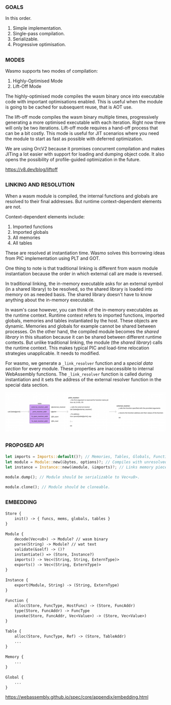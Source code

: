 ### GOALS

In this order.

1. Simple implementation.
2. Single-pass compilation.
3. Serializable.
4. Progressive optimisation.

##

### MODES

Wasmo supports two modes of compilation:
1. Highly-Optimised Mode
2. Lift-Off Mode

The highly-optimised mode compiles the wasm binary once into executable code with important optimisations enabled. This is useful when the module is going to be cached for subsequent reuse, that is AOT use.

The lift-off mode compiles the wasm binary multiple times, progressively generating a more optimised executable with each iteration. Right now there will only be two iterations. Lift-off mode requires a hand-off process that can be a bit costly. This mode is useful for JIT scenarios where you need the module to start as fast as possible with deferred optimization.

We are using OrcV2 because it promises concurrent compilation and makes JITing a lot easier with support for loading and dumping object code. It also opens the possibility of profile-guided optimization in the future.

https://v8.dev/blog/liftoff

##

### LINKING AND RESOLUTION

When a wasm module is compiled, the internal functions and globals are resolved to their final addresses. But runtime context-dependent elements are not.

Context-dependent elements include:
1. Imported functions
2. Imported globals
3. All memories
4. All tables

These are resolved at instantiation time. Wasmo solves this borrowing ideas from PIC implementation using PLT and GOT.

One thing to note is that traditional linking is different from wasm module instantiation because the order in which external call are made is reversed.

In traditional linking, the in-memory executable asks for an external symbol (in a shared library) to be resolved, so the shared library is loaded into memory on as needed basis.
The shared library doesn't have to know anything about the in-memory executable.

In wasm's case however, you can think of the in-memory executables as the runtime context. Runtime context refers to imported functions, imported globals, memories and tables instantiated by the host. These objects are dynamic. Memories and globals for example cannot be shared between processes. On the other hand, the compiled module becomes the _shared library_ in this situation because it can be shared between different runtime contexts. But unlike traditional linking, the module (the _shared library_) calls the runtime context. This makes typical PIC and load-time relocation strategies unapplicable. It needs to modified.

For wasmo, we generate a `_link_resolver` function and a _special data section_ for every module. These properties are inaccessible to internal WebAssembly functions.
The `_link_resolver` function is called during instantiation and it sets the address of the external resolver function in the special data section.

![diagram](media/resolution.png)

##

### PROPOSED API

```rs
let imports = Imports::default()?; // Memories, Tables, Globals, Functions
let module = Module::new(&bytes, options)?; // Compiles with unresolved symbols. Creates trampolines.
let instance = Instance::new(&module, &imports)?; // Links memory pieces. Makes imported functions where accessible.
```

```rs
module.dump(); // Module should be serializable to Vec<u8>.
```

```rs
module.clone(); // Module should be cloneable.
```

##

### EMBEDDING

```
Store {
    init() -> { funcs, mems, globals, tables }
}

Module {
    decode(Vec<u8>) -> Module? // wasm binary
    parse(String) -> Module? // wat text
    validate(&self) -> ()?
    instantiate() => (Store, Instance?)
    imports() -> Vec<(String, String, ExternType)>
    exports() -> Vec<(String, ExternType)>
}

Instance {
    export(Module, String) -> (String, ExternType)
}

Function {
    alloc(Store, FuncType, HostFunc) -> (Store, FuncAddr)
    type(Store, FuncAddr) -> FuncType
    invoke(Store, FuncAddr, Vec<Value>) -> (Store, Vec<Value>)
}

Table {
    alloc(Store, FuncType, Ref) -> (Store, TableAddr)
    ...
}

Memory {
    ...
}

Global {
    ...
}
```

https://webassembly.github.io/spec/core/appendix/embedding.html
